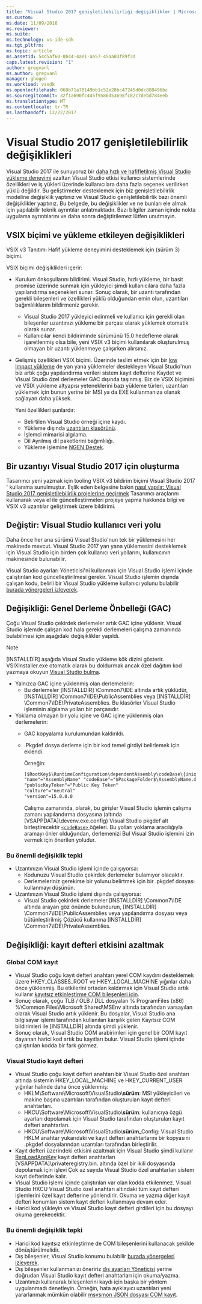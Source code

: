 ```yaml
---
title: "Visual Studio 2017 genişletilebilirliği değişiklikler | Microsoft Docs"
ms.custom: 
ms.date: 11/09/2016
ms.reviewer: 
ms.suite: 
ms.technology: vs-ide-sdk
ms.tgt_pltfrm: 
ms.topic: article
ms.assetid: 54d5af60-0b44-4ae1-aa57-45aa03f89f3d
caps.latest.revision: "1"
author: gregvanl
ms.author: gregvanl
manager: ghogen
ms.workload: vssdk
ms.openlocfilehash: 068b71a78149bb1c52e28bc47245d0dc888496bc
ms.sourcegitcommit: 32f1a690fc445f9586d53698fc82c7debd784eeb
ms.translationtype: MT
ms.contentlocale: tr-TR
ms.lasthandoff: 12/22/2017
---
```

# <a name="changes-in-visual-studio-2017-extensibility"></a>Visual Studio 2017 genişletilebilirlik değişiklikleri

Visual Studio 2017 ile sunuyoruz bir [daha hızlı ve hafifletilmiş Visual Studio yükleme deneyimi](https://blogs.msdn.microsoft.com/visualstudio/2016/04/01/faster-leaner-visual-studio-installer) azaltan Visual Studio etkisi kullanıcı sistemlerinde özellikleri ve iş yükleri üzerinde kullanıcılara daha fazla seçenek verilirken yüklü değildir. Bu geliştirmeler desteklemek için biz genişletilebilirlik modeline değişiklik yaptınız ve Visual Studio genişletilebilirlik bazı önemli değişiklikler yaptınız. Bu belgede, bu değişiklikler ve ne bunları ele almak için yapılabilir teknik ayrıntılar anlatmaktadır. Bazı bilgiler zaman içinde nokta uygulama ayrıntılarını ve daha sonra değiştirilemez lütfen unutmayın.

## <a name="changes-affecting-vsix-format-and-installation"></a>VSIX biçimi ve yükleme etkileyen değişiklikleri

VSIX v3 Tanıtımı Hafif yükleme deneyimini desteklemek için (sürüm 3) biçimi.

VSIX biçimi değişiklikleri içerir:

* Kurulum önkoşullarını bildirimi. Visual Studio, hızlı yükleme, bir basit promise üzerinde sunmak için yükleyici şimdi kullanıcılara daha fazla yapılandırma seçenekleri sunar. Sonuç olarak, bir uzantı tarafından gerekli bileşenleri ve özellikleri yüklü olduğundan emin olun, uzantıları bağımlılıklarını bildirmeniz gerekir.
  * Visual Studio 2017 yükleyici edinmeli ve kullanıcı için gerekli olan bileşenler uzantınızı yükleme bir parçası olarak yüklemek otomatik olarak sunar.
  * Kullanıcılar kendi bildiriminde sürümünü 15.0 hedefleme olarak işaretlenmiş olsa bile, yeni VSIX v3 biçimi kullanılarak oluşturulmuş olmayan bir uzantı yüklenmeye çalışırken alırsınız.
* Gelişmiş özellikleri VSIX biçimi. Üzerinde teslim etmek için bir [low Impact yükleme](https://blogs.msdn.microsoft.com/visualstudio/2016/04/25/anatomy-of-a-low-impact-visual-studio-install) de yan yana yüklemeler destekleyen Visual Studio'nun biz artık çoğu yapılandırma verileri sistem kayıt defterine Kaydet ve Visual Studio özel derlemeler GAC dışında taşınmış. Biz de VSIX biçimini ve VSIX yükleme altyapısı yeteneklerini bazı yükleme türleri, uzantıları yüklemek için bunun yerine bir MSI ya da EXE kullanmanıza olanak sağlayan daha yüksek.

  Yeni özellikleri şunlardır:

  * Belirtilen Visual Studio örneği içine kaydı.
  * Yükleme dışında [uzantıları klasörünü](set-install-root.md).
  * İşlemci mimarisi algılama.
  * Dil Ayrılmış dil paketlerini bağımlılığı.
  * Yükleme işlemine [NGEN Destek](ngen-support.md).

## <a name="building-an-extension-for-visual-studio-2017"></a>Bir uzantıyı Visual Studio 2017 için oluşturma

Tasarımcı yeni yazmak için tooling VSIX v3 bildirim biçimi Visual Studio 2017 ' kullanıma sunulmuştur. Eşlik eden belgesine bakın [nasıl yapılır: Visual Studio 2017 genişletilebilirlik projelerine geçirmek](how-to-migrate-extensibility-projects-to-visual-studio-2017.md) Tasarımcı araçlarını kullanarak veya el ile güncelleştirmeleri projeye yapma hakkında bilgi ve VSIX v3 uzantılar geliştirmek üzere bildirimi.

## <a name="change-visual-studio-user-data-path"></a>Değiştir: Visual Studio kullanıcı veri yolu

Daha önce her ana sürümü Visual Studio'nun tek bir yüklemesini her makinede mevcut. Visual Studio 2017 yan yana yüklemesini desteklemek için Visual Studio için birden çok kullanıcı veri yollarını, kullanıcının makinesinde bulunabilir.

Visual Studio ayarları Yöneticisi'ni kullanmak için Visual Studio işlemi içinde çalıştırılan kod güncelleştirilmesi gerekir. Visual Studio işlemin dışında çalışan kodu, belirli bir Visual Studio yükleme kullanıcı yolunu bulabilir [burada yönergeleri izleyerek](locating-visual-studio.md).

## <a name="change-global-assembly-cache-gac"></a>Değişikliği: Genel Derleme Önbelleği (GAC)

Çoğu Visual Studio çekirdek derlemeler artık GAC içine yüklenir. Visual Studio işlemde çalışan kod hala gerekli derlemeleri çalışma zamanında bulabilmesi için aşağıdaki değişiklikler yapıldı.

> [!NOTE]
> [INSTALLDİR] aşağıda Visual Studio yükleme kök dizini gösterir. VSIXInstaller.exe otomatik olarak bu doldurmak ancak özel dağıtım kod yazmaya okuyun [Visual Studio bulma](locating-visual-studio.md).

* Yalnızca GAC içine yüklenmiş olan derlemelerin:
  * Bu derlemeler [INSTALLDİR] \Common7\IDE altında artık yüklüdür\, [INSTALLDİR] \Common7\IDE\PublicAssemblies veya [INSTALLDİR] \Common7\IDE\PrivateAssemblies. Bu klasörler Visual Studio işleminin algılama yolları bir parçasıdır.
* Yoklama olmayan bir yolu içine ve GAC içine yüklenmiş olan derlemelerin:
  * GAC kopyalama kurulumundan kaldırıldı.
  * .Pkgdef dosya derleme için bir kod temel girdiyi belirlemek için eklendi.

    Örneğin:
    
    ```xml
    [$RootKey$\RuntimeConfiguration\dependentAssembly\codeBase\{UniqueGUID}]
    "name"="AssemblyName" "codeBase"="$PackageFolder$\AssemblyName.dll"
    "publicKeyToken"="Public Key Token"
    "culture"="neutral"
    "version"=15.0.0.0
    ```
    Çalışma zamanında, olarak, bu girişler Visual Studio işlemin çalışma zamanı yapılandırma dosyasına (altında [VSAPPDATA]\devenv.exe.config) Visual Studio pkgdef alt birleştirecektir [ `<codeBase>` ](https://msdn.microsoft.com/en-us/library/efs781xb(v=vs.110).aspx) öğeleri. Bu yolları yoklama aracılığıyla aramayı önler olduğundan, derlemenizi Bul Visual Studio işlemini izin vermek için önerilen yoludur.

### <a name="reacting-to-this-breaking-change"></a>Bu önemli değişiklik tepki

* Uzantınızın Visual Studio işlemi içinde çalışıyorsa:
  * Kodunuzu Visual Studio çekirdek derlemeler bulamıyor olacaktır.
  * Derlemeleriniz gerekirse bir yolunu belirtmek için bir .pkgdef dosyası kullanmayı düşünün.
* Uzantınızın Visual Studio işlemi dışında çalışıyorsa:
  * Visual Studio çekirdek derlemeler [INSTALLDİR] \Common7\IDE altında arayan göz önünde bulundurun\, [INSTALLDİR] \Common7\IDE\PublicAssemblies veya yapılandırma dosyası veya bütünleştirilmiş Çözücü kullanma [INSTALLDİR] \Common7\IDE\PrivateAssemblies.

## <a name="change-reduce-registry-impact"></a>Değişikliği: kayıt defteri etkisini azaltmak

### <a name="global-com-registration"></a>Global COM kayıt

* Visual Studio çoğu kayıt defteri anahtarı yerel COM kaydını desteklemek üzere HKEY_CLASSES_ROOT ve HKEY_LOCAL_MACHINE yığınlar daha önce yüklenmiş. Bu etkilerini ortadan kaldırmak için Visual Studio artık kullanır [kayıtsız etkinleştirme COM bileşenleri için](https://msdn.microsoft.com/en-us/library/ms973913.aspx).
* Sonuç olarak, çoğu TLB / OLB / DLL dosyaları % ProgramFiles (x86) %\Common Files\Microsoft Shared\MSEnv altında tarafından varsayılan olarak Visual Studio artık yüklenir. Bu dosyalar, Visual Studio ana bilgisayar işlemi tarafından kullanılan karşılık gelen Kayıtsız COM bildirimleri ile [INSTALLDİR] altında şimdi yüklenir.
* Sonuç olarak, Visual Studio COM arabirimleri için genel bir COM kayıt dayanan harici kod artık bu kayıtları bulur. Visual Studio işlemi içinde çalıştırılan kodda bir fark görmez.

### <a name="visual-studio-registry"></a>Visual Studio kayıt defteri

* Visual Studio çoğu kayıt defteri anahtarı bir Visual Studio özel anahtarı altında sistemin HKEY_LOCAL_MACHINE ve HKEY_CURRENT_USER yığınlar halinde daha önce yüklenmiş:
  * HKLM\Software\Microsoft\VisualStudio\\**sürüm**: MSI yükleyicileri ve makine başına uzantıları tarafından oluşturulan kayıt defteri anahtarları.
  * HKCU\Software\Microsoft\VisualStudio\\**sürüm**: kullanıcıya özgü ayarları depolamak için Visual Studio tarafından oluşturulan kayıt defteri anahtarları.
  * HKCU\Software\Microsoft\VisualStudio\\**sürüm**_Config: Visual Studio HKLM anahtar yukarıdaki ve kayıt defteri anahtarlarını bir kopyasını .pkgdef dosyalarından uzantıları tarafından birleştirilir.
* Kayıt defteri üzerindeki etkisini azaltmak için Visual Studio şimdi kullanır [RegLoadAppKey](https://msdn.microsoft.com/en-us/library/windows/desktop/ms724886(v=vs.85).aspx) kayıt defteri anahtarları [VSAPPDATA]\privateregistry.bin. altında özel bir ikili dosyasında depolamak için işlevi Çok az sayıda Visual Studio özel anahtarları sistem kayıt defterinde kalır.
* Visual Studio işlemi içinde çalıştırılan var olan kodda etkilenmez. Visual Studio HKCU Visual Studio özel anahtarı altındaki tüm kayıt defteri işlemlerini özel kayıt defterine yönlendirir. Okuma ve yazma diğer kayıt defteri konumları sistem kayıt defteri kullanmaya devam eder.
* Harici kod yükleyin ve Visual Studio kayıt defteri girdileri için bu dosyayı okuma gerekecektir.

### <a name="reacting-to-this-breaking-change"></a>Bu önemli değişiklik tepki

* Harici kod kayıtsız etkinleştirme de COM bileşenlerini kullanacak şekilde dönüştürülmelidir.
* Dış bileşenler, Visual Studio konumu bulabilir [burada yönergeleri izleyerek](https://blogs.msdn.microsoft.com/heaths/2016/09/15/changes-to-visual-studio-15-setup).
* Dış bileşenler kullanmanızı öneririz [dış ayarları Yöneticisi](https://msdn.microsoft.com/en-us/library/microsoft.visualstudio.settings.externalsettingsmanager.aspx) yerine doğrudan Visual Studio kayıt defteri anahtarları için okuma/yazma.
* Uzantınızı kullanarak bileşenlerini kaydı için başka bir yöntem uygulanmadı denetleyin. Örneğin, hata ayıklayıcı uzantıları yeni yararlanmak mümkün olabilir [msvsmon JSON dosyası COM kayıt](migrate-debugger-COM-registration.md).
